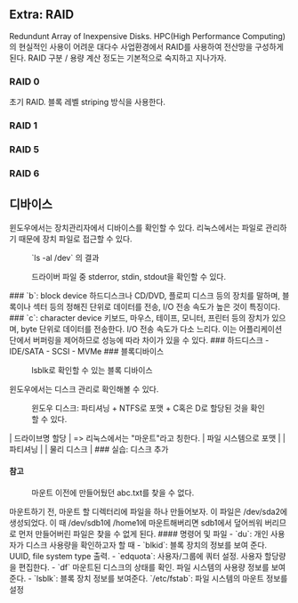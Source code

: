 ## Extra: RAID
Redundunt Array of Inexpensive Disks. HPC(High Performance Computing)의 현실적인 사용이 어려운 대다수 사업환경에서 RAID를 사용하여 전산망을 구성하게 된다.
RAID 구분 / 용량 계산 정도는 기본적으로 숙지하고 지나가자.
### RAID 0
초기 RAID. 블록 레벨 striping 방식을 사용한다.
### RAID 1

### RAID 5

### RAID 6

## 디바이스
윈도우에서는 장치관리자에서 디바이스를 확인할 수 있다. 리눅스에서는 파일로 관리하기 때문에 장치 파일로 접근할 수 있다. 
<figure style="width: 85%" class="align-center">
  <img src="https://onedrive.live.com/embed?resid=C4F97B3B64AE3E7A%217089&authkey=%21AOt19NbCp_rydFo&width=673&height=341" alt="">
  <figcaption>`ls  -al /dev` 의 결과</figcaption>
</figure>
<figure style="width: 85%" class="align-center">
  <img src="https://onedrive.live.com/embed?resid=C4F97B3B64AE3E7A%217088&authkey=%21ABWG2OKTP-arDQ4&width=678&height=66" alt="">
  <figcaption>드라이버 파일 중 stderror, stdin, stdout을 확인할 수 있다.</figcaption>
</figure>
### `b`: block device
하드디스크나 CD/DVD, 플로피 디스크 등의 장치를 말하며, 블록이나 섹터 등의 정해진 단위로 데이터를 전송, I/O 전송 속도가 높은 것이 특징이다.
### `c`: character device
키보드, 마우스, 테이프, 모니터, 프린터 등의 장치가 있으며, byte 단위로 데이터를 전송한다. I/O 전송 속도가 다소 느리다. 이는 어플리케이션 단에서 버퍼링을 제어하므로 성능에 따라 차이가 있을 수 있다.
### 하드디스크
- IDE/SATA
- SCSI
- MVMe
### 블록디바이스
<figure style="width: 85%" class="align-center">
  <img src="https://onedrive.live.com/embed?resid=C4F97B3B64AE3E7A%217090&authkey=%21ANvAoLnIrD2Zsx4&width=469&height=253" alt="">
  <figcaption>lsblk로 확인할 수 있는 블록 디바이스</figcaption>
</figure>
윈도우에서는 디스크 관리로 확인해볼 수 있다.
<figure style="width: 85%" class="align-center">
  <img src="https://onedrive.live.com/embed?resid=C4F97B3B64AE3E7A%217091&authkey=%21AKd_LK8wwQnLPD4&width=754&height=597" alt="">
  <figcaption>윈도우 디스크: 파티셔닝 + NTFS로 포맷 + C혹은 D로 할당된 것을 확인할 수 있다.</figcaption>
</figure>
|     드라이브명 할당     | => 리눅스에서는 "마운트"라고 칭한다.
| 파일 시스템으로 포맷 |
|           파티셔닝           |
|          물리 디스크       |
### 실습: 디스크 추가

#### 참고
<figure style="width: 85%" class="align-center">
  <img src="https://onedrive.live.com/embed?resid=C4F97B3B64AE3E7A%217092&authkey=%21AGEEtiF4UIFHXIk&width=826&height=192" alt="">
  <figcaption>마운트 이전에 만들어뒀던 abc.txt를 찾을 수 없다.</figcaption>
</figure>
마운트하기 전, 마운트 할 디렉터리에 파일을 하나 만들어보자. 이 파일은 /dev/sda2에 생성되었다. 이 때 /dev/sdb1에 /home1에 마운트해버리면 sdb1에서 덮어씌워 버리므로 먼저 만들어버린 파일은 찾을 수 없게 된다.
#### 명령어 및 파일
- `du`: 개인 사용자가 디스크 사용량을 확인하고자 할 때
- `blkid`: 블록 장치의 정보를 보여 준다. UUID, file system type 출력.
- `edquota`: 사용자/그룹에 쿼터 설정. 사용자 할당량을 편집한다.
- `df` 마운트된 디스크의 상태를 확인. 파일 시스템의 사용량 정보를 보여준다.
- `lsblk`: 블록 장치 정보를 보여준다.
`/etc/fstab`: 파일 시스템의 마운트 정보를 설정
